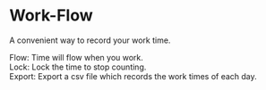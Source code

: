 # Work-Flow
  
A convenient way to record your work time.  
  
Flow: Time will flow when you work.  
Lock: Lock the time to stop counting.  
Export: Export a csv file which records the work times of each day.  
